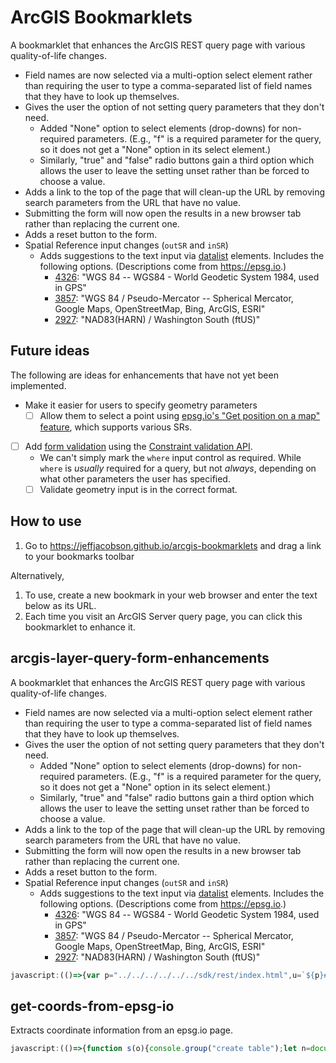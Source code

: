 # ArcGIS Bookmarklets

<!-- 🚨⚠ WARNING: DO NOT EDIT THE README.md FILE. MAKE ALL CHANGES TO README.template.md, as README.md will be overwritten by an automated process. -->

A bookmarklet that enhances the ArcGIS REST query page with various quality-of-life changes.

* Field names are now selected via a multi-option select element rather than requiring the user to type a comma-separated list of field names that they have to look up themselves.
* Gives the user the option of not setting query parameters that they don't need.
  * Added "None" option to select elements (drop-downs) for non-required parameters. (E.g., "f" is a required parameter for the query, so it does not get a "None" option in its select element.)
  * Similarly, "true" and "false" radio buttons gain a third option which allows the user to leave the setting unset rather than be forced to choose a value.
* Adds a link to the top of the page that will clean-up the URL by removing search parameters from the URL that have no value.
* Submitting the form will now open the results in a new browser tab rather than replacing the current one.
* Adds a reset button to the form.
* Spatial Reference input changes (`outSR` and `inSR`)
  * Adds suggestions to the text input via [datalist](https://developer.mozilla.org/en-US/docs/Web/HTML/Element/datalist) elements. Includes the following options. (Descriptions come from <https://epsg.io>.)
    * [4326]: "WGS 84 -- WGS84 - World Geodetic System 1984, used in GPS"
    * [3857]: "WGS 84 / Pseudo-Mercator -- Spherical Mercator, Google Maps, OpenStreetMap, Bing, ArcGIS, ESRI"
    * [2927]: "NAD83(HARN) / Washington South (ftUS)"

## Future ideas

The following are ideas for enhancements that have not yet been implemented.

* Make it easier for users to specify geometry parameters
  * [ ] Allow them to select a point using [epsg.io's "Get position on a map" feature](https://epsg.io/map#srs=2927), which supports various SRs.
* [ ] Add [form validation](https://developer.mozilla.org/en-US/docs/Learn/Forms/Form_validation#validating_forms_using_javascript) using the [Constraint validation API](https://developer.mozilla.org/en-US/docs/Web/API/Constraint_validation).
  * We can't simply mark the `where` input control as required. While `where` is *usually* required for a query, but not *always*, depending on what other parameters the user has specified.
  * [ ] Validate geometry input is in the correct format.

[4326]:https://epsg.io/4326
[2927]:https://epsg.io/2927
[3857]:https://epsg.io/3857

## How to use

1. Go to <https://jeffjacobson.github.io/arcgis-bookmarklets> and drag a link to your bookmarks toolbar

Alternatively,

1. To use, create a new bookmark in your web browser and enter the text below as its URL.
2. Each time you visit an ArcGIS Server query page, you can click this bookmarklet to enhance it.

<!-- The bookmarklet URLs will be written below -->

## arcgis-layer-query-form-enhancements

A bookmarklet that enhances the ArcGIS REST query page with various quality-of-life changes.

* Field names are now selected via a multi-option select element rather than requiring the user to type a comma-separated list of field names that they have to look up themselves.
* Gives the user the option of not setting query parameters that they don't need.
  * Added "None" option to select elements (drop-downs) for non-required parameters. (E.g., "f" is a required parameter for the query, so it does not get a "None" option in its select element.)
  * Similarly, "true" and "false" radio buttons gain a third option which allows the user to leave the setting unset rather than be forced to choose a value.
* Adds a link to the top of the page that will clean-up the URL by removing search parameters from the URL that have no value.
* Submitting the form will now open the results in a new browser tab rather than replacing the current one.
* Adds a reset button to the form.
* Spatial Reference input changes (`outSR` and `inSR`)
  * Adds suggestions to the text input via [datalist](https://developer.mozilla.org/en-US/docs/Web/HTML/Element/datalist) elements. Includes the following options. (Descriptions come from <https://epsg.io>.)
    * [4326]: "WGS 84 -- WGS84 - World Geodetic System 1984, used in GPS"
    * [3857]: "WGS 84 / Pseudo-Mercator -- Spherical Mercator, Google Maps, OpenStreetMap, Bing, ArcGIS, ESRI"
    * [2927]: "NAD83(HARN) / Washington South (ftUS)"

[4326]:https://epsg.io/4326
[2927]:https://epsg.io/2927
[3857]:https://epsg.io/3857
```javascript
javascript:(()=>{var p="../../../../../../sdk/rest/index.html",u=`${p}#/Query_Map_Service_Layer/02ss0000000r000000/`,c=null,f=new Map([[2927,"NAD83(HARN) / Washington South (ftUS)"],[4326,"WGS 84 \u2013 WGS84 - World Geodetic System 1984, used in GPS"],[3857,"WGS 84 / Pseudo-Mercator \u2013 Spherical Mercator, Google Maps, OpenStreetMap, Bing, ArcGIS, ESRI"]]);function h(n=f){let e=document.createElement("datalist");e.id="srdatalist";let t=document.createDocumentFragment();for(let[o,r]of n){let a=document.createElement("option");a.value=o.toString(),a.text=a.label=`${o}: ${r}`,t.appendChild(a)}return e.appendChild(t),e}function y(n,e,t=["inSR","outSR"]){let o=t.map(s=>`input[type=text][name='${s}']`).join(","),r=n.querySelectorAll(o);e||(e=h(),n.appendChild(e));let a=typeof e=="string"?e:e.id;for(let s of r)s.setAttribute("list",a)}function m(n,e){console.group(`scroll to span with ${e}`);try{let t=n.querySelectorAll("td:first-child>span.usertext");console.debug("matching spans",t);let o=Array.from(t).filter(r=>r.textContent===e);console.debug(`matching spans with ${e}`,o),o.length>0&&o[0].parentElement?.scrollIntoView()}catch(t){throw console.error(t),t}finally{console.groupEnd()}}function E(n){console.group("get help for param");try{let e=this.dataset.param;e?(!c||c.closed?(c=open(this.href,this.target),c?.addEventListener("load",function(t){this.setTimeout(()=>m(this.document,e),1e3)},{passive:!0,capture:!1})):(m(c.document,e),c.focus()),n.preventDefault()):console.warn("could not access paramName")}catch(e){throw console.error(e),e}finally{console.groupEnd()}}function g(n){let e=n.querySelectorAll("label[for]"),t="\u2753";function o(s){let d=s.htmlFor||s.dataset.htmlFor,i=document.createElement("a");i.href=u,i.target="help",i.dataset.param=d,i.text=t,s.append(i),i.addEventListener("click",E)}let r="td>label:first-child>input[type=radio][name]",a=Array.from(n.querySelectorAll(r),s=>{let d=s.name,i=s.parentElement?.parentElement?.previousElementSibling;return i.dataset.htmlFor=d,i});for(let s of a)o(s);e.forEach(o)}function L(n=document.forms[0]){console.group("add 'none' option to selects");let e=["f"].map(r=>`[name='${r}']`).join(","),t=n.querySelectorAll(`select:not(${e})`),o="Unset";console.log("selects",t);for(let r of t){let a=document.createElement("option");a.value="",a.label=o,a.textContent=o,a.defaultSelected=!0,r.appendChild(a),console.log("option added",a)}console.groupEnd()}function T(n=document.forms[0]){let e=Array.from(n.querySelectorAll("input[type=radio][value='false']")).filter(t=>!t.nextElementSibling);if(!!e)for(let t of e){let o=document.createElement("input");o.type="radio",o.value="",o.name=t.name,o.defaultChecked=t.defaultChecked;let r=document.createElement("label");if(r.append(o,document.createTextNode("Unset")),t.parentElement&&t.parentElement.parentElement)t.parentElement.parentElement.append(r);else throw new ReferenceError("expected parent elements not found")}}async function S(){let n=/^.+\/(?:(?:Map)|(?:Feature))Server\/(?<layerId>\d+)\b/i,e=location.href.match(n);if(!e)throw new Error("Invalid map service URL format.");let t=new URL(e[0]),o=e.groups.layerId,r=sessionStorage.getItem(o);return r||(t.searchParams.set("f","json"),r=await(await fetch(t.toString())).text(),sessionStorage.setItem(o,r)),JSON.parse(r)}function F(n){let e=/^esriFieldType/i;return n.replace(e,"")}function*I(n){for(let e of n){if(e.type==="esriFieldTypeGeometry")continue;let t=document.createElement("option");t.value=e.name,t.classList.add(e.type);let o=F(e.type);e.alias&&e.alias!==e.name?t.label=`${e.alias} (${e.name}) (${o})`:t.label=`${e.name} (${o})`,t.text=t.label,yield t}}function b(...n){let e=document.createElement("select");return e.id="outFieldsSelect",e.multiple=!0,e.append(...I(n)),e}function w(n,...e){let t=n.querySelectorAll("input[type=text][name$='Fields'],input[type=text][name$='FieldsForStatistics']");if(!!t)for(let o of t){o.type="hidden";let r=b(...e);o.parentElement.append(r),r.addEventListener("change",function(a){let s=Array.from(this.selectedOptions,d=>d.value).join(",");o.value=s})}}function M(n){let e=new URL(location.href),t=Array.from(e.searchParams.entries()).filter(([r,a])=>a!==""&&a!=="false"&&a!=="esriDefault"),o=new URLSearchParams;for(let[r,a]of t)o.append(r,a);e=new URL(e.href.replace(/\?.+$/,"")),e.search=o.toString(),history.replaceState(null,"",e),n.preventDefault()}function H(n){let e=document.createElement("a");e.href="#",e.text="Cleanup URL",e.addEventListener("click",M);let t=document.createElement("p");t.append(e),n.prepend(t)}function v(n){function e(){let t=n.querySelector("button[type=reset],input[type=reset]");t||(t=document.createElement("button"),t.type="reset",t.innerText="Reset",n.querySelector("[type=submit]").parentElement.appendChild(t))}e(),n.addEventListener("submit",function(t){let o=t.submitter,r=/(?:(?:GET)|(?:POST))/gi,a=o?.getAttribute("value")?.match(r);this.method=a?a[0].toLowerCase():"",this.target="_blank"})}function x(n){let e=/(?<start>\d+)(?:,\s*(?<end>\d+))?/,t=n.querySelector("input[name='time']");return t&&(t.pattern=e.source),t}var l=document.forms[0];l.dataset.enhanced||(l.where.placeholder='Use "1=1" to query all records.',y(l),g(l),console.debug("form",l),H(l),L(l),T(l),v(l),x(l),S().then(n=>{if(!n.fields)throw new TypeError("Expected an layer to have an array of fields.");w(l,...n.fields)}),l.dataset.enhanced="true");})();
```

## get-coords-from-epsg-io

Extracts coordinate information from an epsg.io page.
```javascript
javascript:(()=>{function s(o){console.group("create table");let n=document.createElement("table");console.log("coordsMap",o);for(let[t,r]of o){if(console.log(`current key is ${t}`,r),!r){console.warn(`No coordinates for ${t}`);continue}let e=n.insertRow();console.log("row",e);let a=document.createElement("th");a.textContent=t,e.append(a),console.log("row",e);let c=e.insertCell(),l=document.createElement("pre");l.textContent=JSON.stringify(r),c.append(l),console.log(e)}return console.groupEnd(),n}var i=/-?\d+(?:\.\d+)/g;function*d(...o){for(let n of o){let t=n.querySelector(".caption")?.textContent?.replace(/:$/,"")||null,r=[...n.childNodes].filter(e=>e instanceof Text||e instanceof HTMLSpanElement).map(e=>{let a=e.textContent?.matchAll(i);if(!a)return null;let c=new Array;for(let l of a)c.push(l);return c.flat()}).filter(e=>!!e).map(e=>e?.map(parseFloat)).flat();r.length&&t&&(yield[t,r])}}function m(){let o=document.body.querySelectorAll("#mini-map ~ p");if(!o)throw new TypeError("No elements matching the specified selector were found.");return new Map([...d(...o)])}function u(o){let n=s(o);console.log(`table has ${n.rows.length} rows`);let t=document.body.querySelector("#mini-map")?.parentElement;t?t.append(n):console.warn("Couldn't find target node")}var p=m();u(p);console.log(p);})();
```
